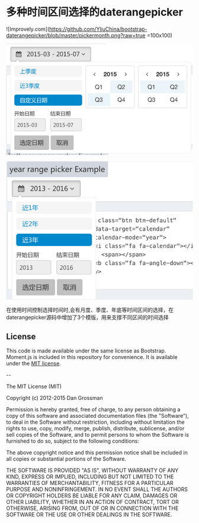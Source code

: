 # 多种时间区间选择的daterangepicker
![Improvely.com](https://github.com/YliuChina/bootstrap-daterangepicker/blob/master/pickermonth.png?raw=true  =100x100)

![Improvely.com](https://github.com/YliuChina/bootstrap-daterangepicker/blob/master/pickerquator.png?raw=true)

![Improvely.com](https://github.com/YliuChina/bootstrap-daterangepicker/blob/master/pickeryear.png?raw=true)

在使用时间控制选择时间时,会有月度、季度、年底等时间区间的选择，在daterangepicker源码中增加了3个模版，用来支撑不同区间的时间选择


## License

This code is made available under the same license as Bootstrap. Moment.js is included in this repository
for convenience. It is available under the [MIT license](http://www.opensource.org/licenses/mit-license.php).

--

The MIT License (MIT)

Copyright (c) 2012-2015 Dan Grossman

Permission is hereby granted, free of charge, to any person obtaining a copy
of this software and associated documentation files (the "Software"), to deal
in the Software without restriction, including without limitation the rights
to use, copy, modify, merge, publish, distribute, sublicense, and/or sell
copies of the Software, and to permit persons to whom the Software is
furnished to do so, subject to the following conditions:

The above copyright notice and this permission notice shall be included in
all copies or substantial portions of the Software.

THE SOFTWARE IS PROVIDED "AS IS", WITHOUT WARRANTY OF ANY KIND, EXPRESS OR
IMPLIED, INCLUDING BUT NOT LIMITED TO THE WARRANTIES OF MERCHANTABILITY,
FITNESS FOR A PARTICULAR PURPOSE AND NONINFRINGEMENT. IN NO EVENT SHALL THE
AUTHORS OR COPYRIGHT HOLDERS BE LIABLE FOR ANY CLAIM, DAMAGES OR OTHER
LIABILITY, WHETHER IN AN ACTION OF CONTRACT, TORT OR OTHERWISE, ARISING FROM,
OUT OF OR IN CONNECTION WITH THE SOFTWARE OR THE USE OR OTHER DEALINGS IN
THE SOFTWARE.
